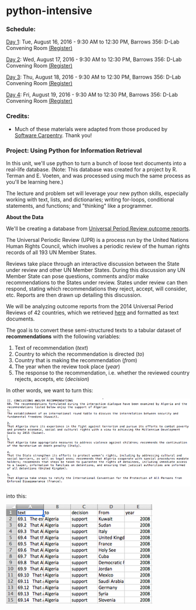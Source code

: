 # python-intensive

### Schedule:

[Day 1](https://github.com/dlab-berkeley/python-intensive/tree/master/Day_1): Tue, August 16, 2016 - 9:30 AM to 12:30 PM, Barrows 356: D-Lab Convening Room [(Register)](http://dlab.berkeley.edu/training/python-everything-part-0-0)

[Day 2](https://github.com/dlab-berkeley/python-intensive/tree/master/Day_2): Wed, August 17, 2016 - 9:30 AM to 12:30 PM, Barrows 356: D-Lab Convening Room [(Register)](http://dlab.berkeley.edu/training/python-everything-part-1-1)

[Day 3](https://github.com/dlab-berkeley/python-intensive/tree/master/Day_3): Thu, August 18, 2016 - 9:30 AM to 12:30 PM, Barrows 356: D-Lab Convening Room [(Register)](http://dlab.berkeley.edu/training/python-everything-part-2-1)

[Day 4](https://github.com/dlab-berkeley/python-intensive/tree/master/Day_4): Fri, August 19, 2016 - 9:30 AM to 12:30 PM, Barrows 356: D-Lab Convening Room [(Register)](http://dlab.berkeley.edu/training/python-everything-part-3-1)

### Credits:

- Much of these materials were adapted from those produced by [Software Carpentry](http://software-carpentry.org/). Thank you!


### Project: Using Python for Information Retrieval

In this unit, we'll use python to turn a bunch of loose text documents into a real-life database. (Note: This database was created for a project by R. Terman and E. Voeten, and was processed using much the same process as you'll be learning here.)

The lecture and problem set will leverage your new python skills, especially working with text, lists, and dictionaries; writing for-loops, conditional statements, and functions; and "thinking" like a programmer.

**About the Data**

We'll be creating a database from [Universal Period Review outcome reports](http://www.ohchr.org/EN/HRBodies/UPR/Pages/BasicFacts.aspx).

The Universal Periodic Review (UPR) is a process run by the United Nations Human Rights Council, which involves a periodic review of the human rights records of all 193 UN Member States.

Reviews take place through an interactive discussion between the State under review and other UN Member States. During this discussion any UN Member State can pose questions, comments and/or make recommendations to the States under review. States under review can then respond, stating which recommendations they reject, accept, will consider, etc. Reports are then drawn up detailing this discussion.

We will be analyzing outcome reports from the 2014 Universal Period Reviews of 42 countries, which we retrieved [here](http://www.ohchr.org/EN/HRBodies/UPR/Pages/Documentation.aspx) and formatted as text documents.

The goal is to convert these semi-structured texts to a tabular dataset of **recommendations** with the following variables:

1. Text of recommendation (*text*)
2. Country to which the recommendation is directed (*to*)
3. Country that is making the recommendation (*from*)
4. The year when the review took place (*year*)
5. The response to the recommendation, i.e. whether the reviewed country rejects, accepts, etc (*decision*)

In other words, we want to turn this:

<img src="img/text.png" width="600">

into this:

<img src="img/tabular.png" width="400">
